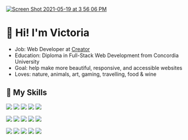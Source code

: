[![Screen Shot 2021-05-19 at 3 56 06 PM](https://user-images.githubusercontent.com/73324816/118895355-dc09f500-b8ba-11eb-912e-6d1b4882e0bb.png)](https://victoriapeart.com)


# 👋 Hi! I'm Victoria
- Job: Web Developer at [Creator](https://creator.co/)
- Education: Diploma in Full-Stack Web Development from Concordia University
- Goal: help make more beautiful, responsive, and accessible websites
- Loves: nature, animals, art, gaming, travelling, food & wine

## 💪 My Skills
![](https://img.shields.io/badge/HTML5-informational?style=flat&logo=HTML5&logoColor=white&color=b47cb3)
![](https://img.shields.io/badge/CSS3-informational?style=flat&logo=CSS3&logoColor=white&color=b47cb3)
![](https://img.shields.io/badge/JavaScript-informational?style=flat&logo=JavaScript&logoColor=white&color=b47cb3)
![](https://img.shields.io/badge/TypeScript-informational?style=flat&logo=TypeScript&logoColor=white&color=b47cb3)
![](https://img.shields.io/badge/PHP-informational?style=flat&logo=PHP&logoColor=white&color=b47cb3)<br/>

![](https://img.shields.io/badge/Wordpress-informational?style=flat&logo=Wordpress&logoColor=white&color=b47cb3)
![](https://img.shields.io/badge/React-informational?style=flat&logo=React&logoColor=white&color=b47cb3)
![](https://img.shields.io/badge/Redux-informational?style=flat&logo=Redux&logoColor=white&color=b47cb3)
![](https://img.shields.io/badge/Express-informational?style=flat&logo=Express&logoColor=white&color=b47cb3)
![](https://img.shields.io/badge/Node-informational?style=flat&logo=Node.js&logoColor=white&color=b47cb3)<br/>

![](https://img.shields.io/badge/MongoDB-informational?style=flat&logo=MongoDB&logoColor=white&color=b47cb3)
![](https://img.shields.io/badge/MySQL-informational?style=flat&logo=MySQL&logoColor=white&color=b47cb3)
![](https://img.shields.io/badge/GitHub-informational?style=flat&logo=GitHub&logoColor=white&color=b47cb3)
![](https://img.shields.io/badge/VS_Code-informational?style=flat&logo=Visual-Studio-Code&logoColor=white&color=b47cb3)
![](https://img.shields.io/badge/Jira-informational?style=flat&logo=Jira&logoColor=white&color=b47cb3)
